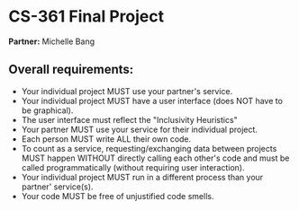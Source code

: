 # CS-361 Final Project

**Partner:** Michelle Bang <br/>

## Overall requirements:
- Your individual project MUST use your partner's service.
- Your individual project MUST have a user interface (does NOT have to be graphical).
- The user interface must reflect the "Inclusivity Heuristics"
- Your partner MUST use your service for their individual project.
- Each person MUST write ALL their own code.
- To count as a service, requesting/exchanging data between projects MUST happen WITHOUT directly calling each other's code and must be called programmatically (without requiring user interaction).
- Your individual project MUST run in a different process than your partner' service(s).
- Your code MUST be free of unjustified code smells.
